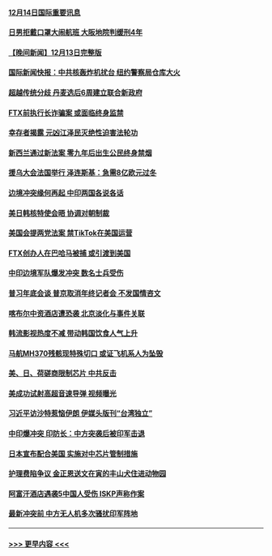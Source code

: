 #### [12月14日国际重要讯息](../pages/prog202/a103597856.md?t=12142001) 
#### [日男拒戴口罩大闹航班 大阪地院判缓刑4年](../pages/prog202/a103597755.md?t=12142001) 
#### [【晚间新闻】12月13日完整版](../pages/prog202/a103597629.md?t=12142001) 
#### [国际新闻快报：中共核轰炸机扰台 纽约警察局仓库大火](../pages/prog202/a103597669.md?t=12142001) 
#### [超越传统分歧 丹麦选后6周建立联合新政府](../pages/prog202/a103597723.md?t=12142001) 
#### [FTX前执行长诈骗案 或面临终身监禁](../pages/prog202/a103597696.md?t=12142001) 
#### [幸存者揭露 元凶江泽民灭绝性迫害法轮功](../pages/prog202/a103597676.md?t=12142001) 
#### [新西兰通过新法案 零九年后出生公民终身禁烟](../pages/prog202/a103597319.md?t=12142001) 
#### [援乌大会法国举行 泽连斯基：急需8亿欧元过冬](../pages/prog202/a103597485.md?t=12142001) 
#### [边境冲突缘何再起 中印两国各说各话](../pages/prog202/a103597496.md?t=12142001) 
#### [美日韩核特使会晤 协调对朝制裁](../pages/prog202/a103597489.md?t=12142001) 
#### [美国会提两党法案 禁TikTok在美国运营](../pages/prog202/a103597328.md?t=12142001) 
#### [FTX创办人在巴哈马被捕 或引渡到美国](../pages/prog202/a103597317.md?t=12142001) 
#### [中印边境军队爆发冲突 数名士兵受伤](../pages/prog202/a103597314.md?t=12142001) 
#### [普习年底会谈 普京取消年终记者会 不发国情咨文](../pages/prog202/a103597231.md?t=12142001) 
#### [喀布尔中资酒店遭恐袭 北京淡化与事件关联](../pages/prog202/a103597308.md?t=12142001) 
#### [韩流影视热度不减 带动韩国饮食人气上升](../pages/prog202/a103597326.md?t=12142001) 
#### [马航MH370残骸现特殊切口 或证飞机系人为坠毁](../pages/prog202/a103597229.md?t=12142001) 
#### [美、日、荷磋商限制芯片 中共反击](../pages/prog202/a103597181.md?t=12142001) 
#### [美成功试射高超音速导弹 视频曝光](../pages/prog202/a103597158.md?t=12142001) 
#### [习近平访沙特惹恼伊朗 伊媒头版刊“台湾独立”](../pages/prog202/a103597141.md?t=12142001) 
#### [中印爆冲突 印防长：中方突袭后被印军击退](../pages/prog202/a103597121.md?t=12142001) 
#### [日本宣布配合美国 实施对中芯片管制措施](../pages/prog202/a103597039.md?t=12142001) 
#### [护理费陷争议 金正恩送文在寅的丰山犬住进动物园](../pages/prog202/a103597013.md?t=12142001) 
#### [阿富汗酒店遇袭5中国人受伤 ISKP声称作案](../pages/prog202/a103597018.md?t=12142001) 
#### [最新冲突前 中方无人机多次骚扰印军阵地](../pages/prog202/a103597021.md?t=12142001) 

----
#### [ >>> 更早内容 <<< ](../indexes/prog202-earlier.md)
